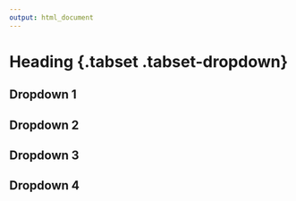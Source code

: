 ```yaml
---
output: html_document
---
```


# Heading {.tabset .tabset-dropdown}

## Dropdown 1

## Dropdown 2

## Dropdown 3 

## Dropdown 4
